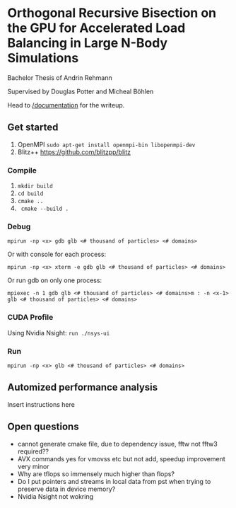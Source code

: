 # Orthogonal Recursive Bisection on the GPU for Accelerated Load Balancing in Large N-Body Simulations

Bachelor Thesis of Andrin Rehmann

Supervised by Douglas Potter and Micheal Böhlen

Head to [/documentation](https://github.com/andrinr/gpu-load-balance/tree/main/documentation) for the writeup.

## Get started

1. OpenMPI ``sudo apt-get install openmpi-bin libopenmpi-dev``
2. Blitz++ https://github.com/blitzpp/blitz

### Compile
1. ``mkdir build``
2. ``cd build``
3. ``cmake ..``
4. `` cmake --build .``

### Debug
``mpirun -np <x> gdb glb <# thousand of particles> <# domains>``

Or with   console for each process:

``mpirun -np <x> xterm -e gdb glb <# thousand of particles> <# domains>``

Or run gdb on only one process:

``mpiexec -n 1 gdb glb <# thousand of particles> <# domains>m : -n <x-1> glb <# thousand of particles> <# domains>``

### CUDA Profile

Using Nvidia Nsight: 
```run ./nsys-ui```

### Run
``mpirun -np <x> glb <# thousand of particles> <# domains>``

## Automized performance analysis

Insert instructions here

## Open questions
- cannot generate cmake file, due to dependency issue, fftw not fftw3 required??
- AVX commands yes for vmovss etc but not add, speedup improvement very minor
- Why are tflops so immensely much higher than flops?
- Do I put pointers and streams in local data from pst when trying to preserve data in device memory?
- Nvidia Nsight not wokring